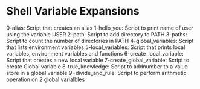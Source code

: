 # Shell Variable Expansions
0-alias: Script that creates an alias
1-hello_you: Script to print name of user using the variable USER
2-path: Script to add directory to PATH
3-paths: Script to count the number of directories in PATH
4-global_variables: Script that lists environment variables
5-local_variables: Script that prints local variables, environment variables and functions
6-create_local_variable: Script that creates a new local variable
7-create_global_variable: Script to create Global variable
8-true_knowledge: Script to addnumber to a value store in a global variable
9=divide_and_rule: Script to perform arithmetic operation on 2 global varialbles
